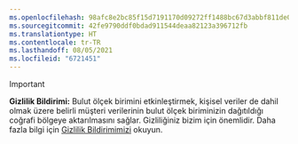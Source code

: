 ```yaml
---
ms.openlocfilehash: 98afc8e2bc85f15d7191170d09272ff1488bc67d3abbf811de0e6c04b73b117b
ms.sourcegitcommit: 42fe9790ddf0bdad911544deaa82123a396712fb
ms.translationtype: HT
ms.contentlocale: tr-TR
ms.lasthandoff: 08/05/2021
ms.locfileid: "6721451"
---
```

> [!Important]
> **Gizlilik Bildirimi:** Bulut ölçek birimini etkinleştirmek, kişisel veriler de dahil olmak üzere belirli müşteri verilerinin bulut ölçek biriminizin dağıtıldığı coğrafi bölgeye aktarılmasını sağlar. Gizliliğiniz bizim için önemlidir. Daha fazla bilgi için [Gizlilik Bildirimimizi](https://go.microsoft.com/fwlink/?LinkId=521839) okuyun.
